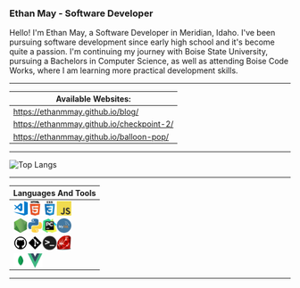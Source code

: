 ### Ethan May - Software Developer
Hello! I'm Ethan May, a Software Developer in Meridian, Idaho. I've been pursuing software development since early high school and it's become quite a passion.
I'm continuing my journey with Boise State University, pursuing a Bachelors in Computer Science, as well as attending Boise Code Works, where I am learning more practical development skills.

---

| Available Websites:                                   |
|-------------------------------------------------------|
| https://ethanmmay.github.io/blog/                     |     
| https://ethanmmay.github.io/checkpoint-2/             |
| https://ethanmmay.github.io/balloon-pop/              |

---

![Top Langs](https://github-readme-stats.vercel.app/api/top-langs/?username=ethanmmay&hide=HTML,CSS,SCSS&langs_count=10&layout=compact&title_color=c9d1d9&bg_color=0d1117&text_color=c9d1d9&hide_border=true)

---

| Languages And Tools |
|---------------------|
| <img align="left" alt="Visual Studio Code" title="Visual Studio Code" width="26px" src="images/vsc.png" /> <img align="left" alt="HTML5" title="HTML5" width="26px" src="images/html.png" /> <img align="left" alt="CSS3" title="CSS3" width="26px" src="images/css.png" /> <img align="left" alt="JavaScript" title="JavaScript" width="26px" src="images/js.png" /> |
| <img align="left" alt="Node.js" title="Node.js" width="26px" src="images/nodejs.png" /> <img align="left" alt="Python" title="Python" width="26px" src="images/python.png" /> <img align="left" alt="PyCharm" title="PyCharm" width="26px" src="images/pycharm.png" /> <img align="left" alt="MySQL" title="MySQL" width="26px" src="images/mysql.png" /> |
| <img align="left" alt="GitHub" title="GitHub" width="26px" src="images/github.png" /> <img align="left" alt="Git" title="Git" width="26px" src="images/git.png" /> <img align="left" alt="Terminal" title="Terminal" width="26px" src="images/terminal.png" /> <img align="left" alt="Ruby" title="Ruby" width="26px" src="images/ruby.png" /> |
| <img align="left" alt="MongoDB" title="MongoDB" width="26px" src="images/mongodb.png" /> <img align="left" alt="Vue" title="Vue" width="26px" src="images/vue.png" /> |

---
